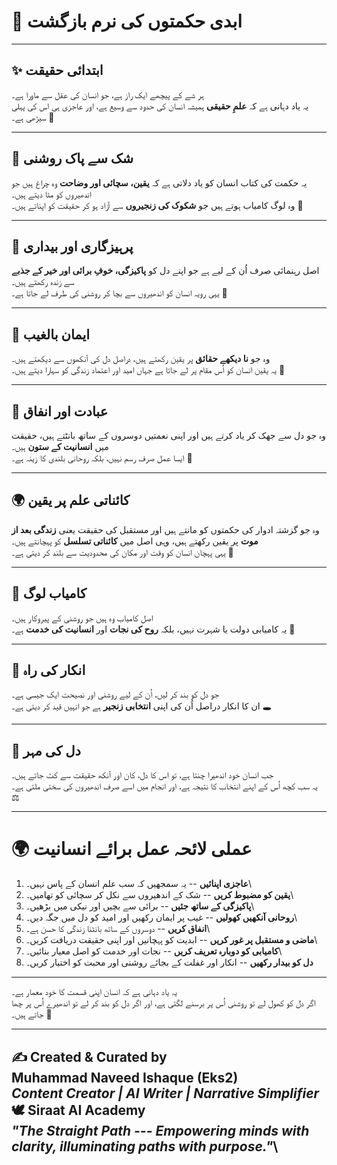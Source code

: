 # 🌌 ابدی حکمتوں کی نرم بازگشت

------------------------------------------------------------------------

## ✨ ابتدائی حقیقت

ہر شے کے پیچھے ایک راز ہے، جو انسان کی عقل سے ماورا ہے۔\
یہ یاد دہانی ہے کہ **علمِ حقیقی** ہمیشہ انسان کی حدود سے وسیع ہے، اور
عاجزی ہی اس کی پہلی سیڑھی ہے۔ 🌿

------------------------------------------------------------------------

## 📖 شک سے پاک روشنی

یہ حکمت کی کتاب انسان کو یاد دلاتی ہے کہ **یقین، سچائی اور وضاحت** وہ
چراغ ہیں جو اندھیروں کو مٹا دیتے ہیں۔\
وہ لوگ کامیاب ہوتے ہیں جو **شکوک کی زنجیروں** سے آزاد ہو کر حقیقت کو
اپناتے ہیں۔ 🌟

------------------------------------------------------------------------

## 🌱 پرہیزگاری اور بیداری

اصل رہنمائی صرف اُن کے لیے ہے جو اپنے دل کو **پاکیزگی، خوفِ برائی اور
خیر کے جذبے** سے زندہ رکھتے ہیں۔\
یہی رویہ انسان کو اندھیروں سے بچا کر روشنی کی طرف لے جاتا ہے۔ 💖

------------------------------------------------------------------------

## 🌌 ایمان بالغیب

وہ جو **نا دیکھے حقائق** پر یقین رکھتے ہیں، دراصل دل کی آنکھوں سے دیکھتے
ہیں۔\
یہ یقین انسان کو اُس مقام پر لے جاتا ہے جہاں امید اور اعتماد زندگی کو
سہارا دیتے ہیں۔ 🌺

------------------------------------------------------------------------

## 🙏 عبادت اور انفاق

وہ جو دل سے جھک کر یاد کرتے ہیں اور اپنی نعمتیں دوسروں کے ساتھ بانٹتے
ہیں، حقیقت میں **انسانیت کے ستون** ہیں۔\
ایسا عمل صرف رسم نہیں، بلکہ روحانی بلندی کا زینہ ہے۔ 🤲

------------------------------------------------------------------------

## 🌍 کائناتی علم پر یقین

وہ جو گزشتہ ادوار کی حکمتوں کو مانتے ہیں اور مستقبل کی حقیقت یعنی
**زندگی بعد از موت** پر یقین رکھتے ہیں، وہی اصل میں **کائناتی تسلسل** کو
پہچانتے ہیں۔\
یہی پہچان انسان کو وقت اور مکان کی محدودیت سے بلند کر دیتی ہے۔ 🌌

------------------------------------------------------------------------

## 🌟 کامیاب لوگ

اصل کامیاب وہ ہیں جو روشنی کے پیروکار ہیں۔\
یہ کامیابی دولت یا شہرت نہیں، بلکہ **روح کی نجات** اور **انسانیت کی
خدمت** ہے۔ 🌿

------------------------------------------------------------------------

## 🚫 انکار کی راہ

جو دل کو بند کر لیں، اُن کے لیے روشنی اور نصیحت ایک جیسی ہے۔\
ان کا انکار دراصل اُن کی اپنی **انتخابی زنجیر** ہے جو انہیں قید کر دیتی
ہے۔ 🕳️

------------------------------------------------------------------------

## 🖤 دل کی مہر

جب انسان خود اندھیرا چنتا ہے، تو اس کا دل، کان اور آنکھ حقیقت سے کٹ جاتے
ہیں۔\
یہ سب کچھ اُس کے اپنے انتخاب کا نتیجہ ہے، اور انجام میں اسے صرف اندھیروں
کی سختی ملتی ہے۔ ⚖️

------------------------------------------------------------------------

# 🌍 عملی لائحہ عمل برائے انسانیت

1.  **عاجزی اپنائیں** -- یہ سمجھیں کہ سب علم انسان کے پاس نہیں۔\
2.  **یقین کو مضبوط کریں** -- شک کے اندھیروں سے نکل کر سچائی کو تھامیں۔\
3.  **پاکیزگی کے ساتھ جئیں** -- برائی سے بچیں اور نیکی میں بڑھیں۔\
4.  **روحانی آنکھیں کھولیں** -- غیب پر ایمان رکھیں اور امید کو دل میں
    جگہ دیں۔\
5.  **انفاق کریں** -- دوسروں کے ساتھ بانٹنا زندگی کا حسن ہے۔\
6.  **ماضی و مستقبل پر غور کریں** -- ابدیت کو پہچانیں اور اپنی حقیقت
    دریافت کریں۔\
7.  **کامیابی کو دوبارہ تعریف کریں** -- نجات اور خدمت کو اصل معیار
    بنائیں۔\
8.  **دل کو بیدار رکھیں** -- انکار اور غفلت کے بجائے روشنی اور محبت کو
    اختیار کریں۔

------------------------------------------------------------------------

یہ یاد دہانی ہے کہ انسان اپنی قسمت کا خود معمار ہے۔\
اگر دل کو کھول لے تو روشنی اُس پر برسنے لگتی ہے، اور اگر دل کو بند کر لے
تو اندھیرے اُس پر چھا جاتے ہیں۔ 🌟

------------------------------------------------------------------------

✍️ **Created & Curated by**\
**Muhammad Naveed Ishaque (Eks2)**\
*Content Creator \| AI Writer \| Narrative Simplifier*\
🕊️ **Siraat AI Academy**\
*"The Straight Path --- Empowering minds with clarity, illuminating
paths with purpose."*\
---
